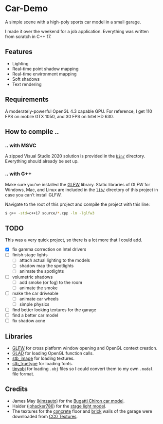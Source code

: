 # Car-Demo

A simple scene with a high-poly sports car model in a small garage. 

I made it over the weekend for a job application. Everything was written from scratch in C++ 17.

## Features

- Lighting
- Real-time point shadow mapping
- Real-time environment mapping
- Soft shadows
- Text rendering

## Requirements

A moderately-powerful OpenGL 4.3 capable GPU. For reference, I get 110 FPS on mobile GTX 1050, and 30 FPS on Intel HD 630.

## How to compile ..

### .. with MSVC

A zipped Visual Studio 2020 solution is provided in the [`bin/`](/bin/) directory. Everything should already be set up.

### .. with G++

Make sure you've installed the [GLFW](https://www.glfw.org/download.html) library. Static libraries of GLFW for Windows, Mac, and Linux are included in the [`lib/`](lib/) directory of this project in case you can't install GLFW. 

Navigate to the root of this project and compile the project with this line:

```bash
$ g++ -std=c++17 source/*.cpp -lm -lglfw3
```

## TODO

This was a very quick project, so there is a lot more that I could add. 

- [x] fix gamma correction on Intel drivers
- [ ] finish stage lights
  - [ ] attach actual lighting to the models
  - [ ] shadow map the spotlights
  - [ ] animate the spotlights
- [ ] volumetric shadows
  - [ ] add smoke (or fog) to the room
  - [ ] animate the smoke
- [ ] make the car driveable
  - [ ] animate car wheels
  - [ ] simple physics
- [ ] find better looking textures for the garage
- [ ] find a better car model
- [ ] fix shadow acne

## Libraries

- [GLFW](https://www.glfw.org/) for cross platform window opening and OpenGL context creation.
- [GLAD](https://glad.dav1d.de/) for loading OpenGL function calls.
- [stb_image](https://github.com/nothings/stb) for loading textures.
- [stb_truetype](https://github.com/nothings/stb) for loading fonts.
- [tinyobj](https://github.com/tinyobjloader/tinyobjloader) for loading `.obj` files so I could convert them to my own `.model` file format.


## Credits

- James May ([kimzauto](https://free3d.com/user/kimzauto)) for the [Bugatti Chiron car model](https://free3d.com/3d-model/bugatti-chiron-2017-model-31847.html).
- Haider ([iphacker786](https://free3d.com/user/iphacker786)) for the [stage light model](https://free3d.com/3d-model/spotlights-84030.html).
- The textures for the [concrete](https://cc0textures.com/view?id=Concrete015) floor and [brick](https://cc0textures.com/view?id=Bricks042) walls of the garage were downloaded from [CC0 Textures](https://cc0textures.com/).
